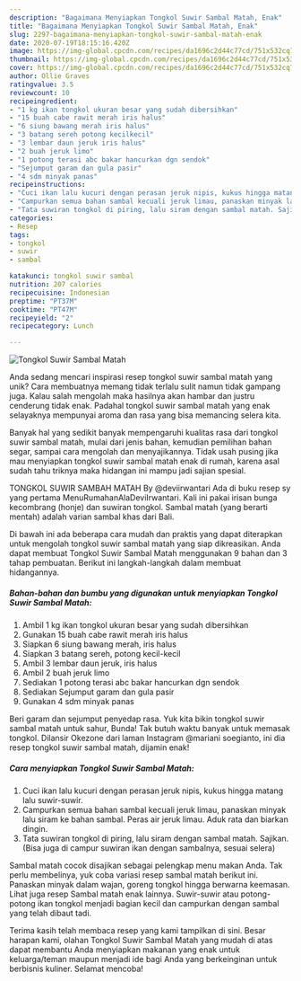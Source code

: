 ```yaml
---
description: "Bagaimana Menyiapkan Tongkol Suwir Sambal Matah, Enak"
title: "Bagaimana Menyiapkan Tongkol Suwir Sambal Matah, Enak"
slug: 2297-bagaimana-menyiapkan-tongkol-suwir-sambal-matah-enak
date: 2020-07-19T18:15:16.420Z
image: https://img-global.cpcdn.com/recipes/da1696c2d44c77cd/751x532cq70/tongkol-suwir-sambal-matah-foto-resep-utama.jpg
thumbnail: https://img-global.cpcdn.com/recipes/da1696c2d44c77cd/751x532cq70/tongkol-suwir-sambal-matah-foto-resep-utama.jpg
cover: https://img-global.cpcdn.com/recipes/da1696c2d44c77cd/751x532cq70/tongkol-suwir-sambal-matah-foto-resep-utama.jpg
author: Ollie Graves
ratingvalue: 3.5
reviewcount: 10
recipeingredient:
- "1 kg ikan tongkol ukuran besar yang sudah dibersihkan"
- "15 buah cabe rawit merah iris halus"
- "6 siung bawang merah iris halus"
- "3 batang sereh potong kecilkecil"
- "3 lembar daun jeruk iris halus"
- "2 buah jeruk limo"
- "1 potong terasi abc bakar hancurkan dgn sendok"
- "Sejumput garam dan gula pasir"
- "4 sdm minyak panas"
recipeinstructions:
- "Cuci ikan lalu kucuri dengan perasan jeruk nipis, kukus hingga matang lalu suwir-suwir."
- "Campurkan semua bahan sambal kecuali jeruk limau, panaskan minyak lalu siram ke bahan sambal. Peras air jeruk limau. Aduk rata dan biarkan dingin."
- "Tata suwiran tongkol di piring, lalu siram dengan sambal matah. Sajikan. (Bisa juga di campur suwiran ikan dengan sambalnya, sesuai selera)"
categories:
- Resep
tags:
- tongkol
- suwir
- sambal

katakunci: tongkol suwir sambal 
nutrition: 207 calories
recipecuisine: Indonesian
preptime: "PT37M"
cooktime: "PT47M"
recipeyield: "2"
recipecategory: Lunch

---
```



![Tongkol Suwir Sambal Matah](https://img-global.cpcdn.com/recipes/da1696c2d44c77cd/751x532cq70/tongkol-suwir-sambal-matah-foto-resep-utama.jpg)

Anda sedang mencari inspirasi resep tongkol suwir sambal matah yang unik? Cara membuatnya memang tidak terlalu sulit namun tidak gampang juga. Kalau salah mengolah maka hasilnya akan hambar dan justru cenderung tidak enak. Padahal tongkol suwir sambal matah yang enak selayaknya mempunyai aroma dan rasa yang bisa memancing selera kita.

Banyak hal yang sedikit banyak mempengaruhi kualitas rasa dari tongkol suwir sambal matah, mulai dari jenis bahan, kemudian pemilihan bahan segar, sampai cara mengolah dan menyajikannya. Tidak usah pusing jika mau menyiapkan tongkol suwir sambal matah enak di rumah, karena asal sudah tahu triknya maka hidangan ini mampu jadi sajian spesial.

TONGKOL SUWIR SAMBAH MATAH By @deviirwantari Ada di buku resep sy yang pertama MenuRumahanAlaDeviIrwantari. Kali ini pakai irisan bunga kecombrang (honje) dan suwiran tongkol. Sambal matah (yang berarti mentah) adalah varian sambal khas dari Bali.


Di bawah ini ada beberapa cara mudah dan praktis yang dapat diterapkan untuk mengolah tongkol suwir sambal matah yang siap dikreasikan. Anda dapat membuat Tongkol Suwir Sambal Matah menggunakan 9 bahan dan 3 tahap pembuatan. Berikut ini langkah-langkah dalam membuat hidangannya.

<!--inarticleads1-->

##### Bahan-bahan dan bumbu yang digunakan untuk menyiapkan Tongkol Suwir Sambal Matah:

1. Ambil 1 kg ikan tongkol ukuran besar yang sudah dibersihkan
1. Gunakan 15 buah cabe rawit merah iris halus
1. Siapkan 6 siung bawang merah, iris halus
1. Siapkan 3 batang sereh, potong kecil-kecil
1. Ambil 3 lembar daun jeruk, iris halus
1. Ambil 2 buah jeruk limo
1. Sediakan 1 potong terasi abc bakar hancurkan dgn sendok
1. Sediakan Sejumput garam dan gula pasir
1. Gunakan 4 sdm minyak panas


Beri garam dan sejumput penyedap rasa. Yuk kita bikin tongkol suwir sambal matah untuk sahur, Bunda! Tak butuh waktu banyak untuk memasak tongkol. Dilansir Okezone dari laman Instagram @mariani soegianto, ini dia resep tongkol suwir sambal matah, dijamin enak! 

<!--inarticleads2-->

##### Cara menyiapkan Tongkol Suwir Sambal Matah:

1. Cuci ikan lalu kucuri dengan perasan jeruk nipis, kukus hingga matang lalu suwir-suwir.
1. Campurkan semua bahan sambal kecuali jeruk limau, panaskan minyak lalu siram ke bahan sambal. Peras air jeruk limau. Aduk rata dan biarkan dingin.
1. Tata suwiran tongkol di piring, lalu siram dengan sambal matah. Sajikan. (Bisa juga di campur suwiran ikan dengan sambalnya, sesuai selera)


Sambal matah cocok disajikan sebagai pelengkap menu makan Anda. Tak perlu membelinya, yuk coba variasi resep sambal matah berikut ini. Panaskan minyak dalam wajan, goreng tongkol hingga berwarna keemasan. Lihat juga resep Sambal matah enak lainnya. Suwir-suwir atau potong-potong ikan tongkol menjadi bagian kecil dan campurkan dengan sambal yang telah dibaut tadi. 

Terima kasih telah membaca resep yang kami tampilkan di sini. Besar harapan kami, olahan Tongkol Suwir Sambal Matah yang mudah di atas dapat membantu Anda menyiapkan makanan yang enak untuk keluarga/teman maupun menjadi ide bagi Anda yang berkeinginan untuk berbisnis kuliner. Selamat mencoba!
